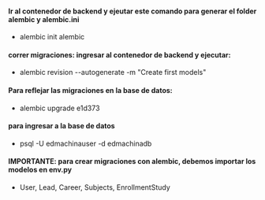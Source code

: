 #### Ir al contenedor de backend y ejeutar este comando para generar el folder alembic y alembic.ini
* alembic init alembic

#### correr migraciones: ingresar al contenedor de backend y ejecutar:
* alembic revision --autogenerate -m "Create first models"

#### Para reflejar las migraciones en la base de datos:
* alembic upgrade e1d373


#### para ingresar a la base de datos
* psql -U edmachinauser -d edmachinadb


#### IMPORTANTE: para crear migraciones con alembic, debemos importar los modelos en env.py
* User, Lead, Career, Subjects, EnrollmentStudy